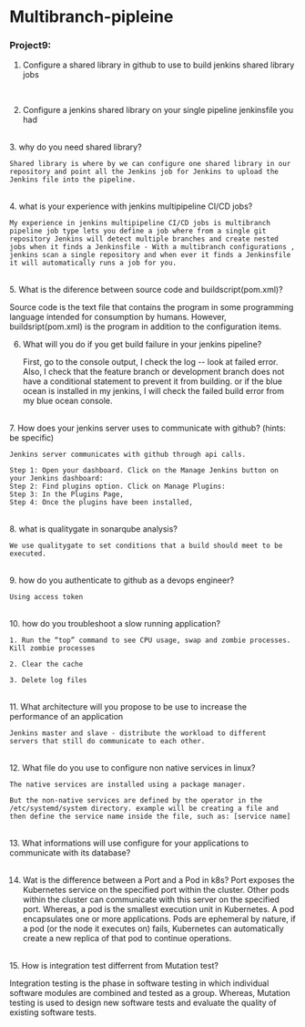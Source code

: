 # Multibranch-pipleine

### Project9:

1.  Configure a shared library in github to use to build jenkins shared library jobs
<br />
    
2.  Configure a jenkins shared library on your single pipeline jenkinsfile you had
<br />
3.  why do you need shared library?

    Shared library is where by we can configure one shared library in our repository and point all the Jenkins job for Jenkins to upload the Jenkins file into the pipeline. 
<br />
4.  what is your experience with jenkins multipipeline CI/CD jobs?

    My experience in jenkins multipipeline CI/CD jobs is multibranch pipeline job type lets you define a job where from a single git repository Jenkins will detect multiple branches and create nested jobs when it finds a Jenkinsfile - With a multibranch configurations , jenkins scan a single repository and when ever it finds a Jenkinsfile
    it will automatically runs a job for you.
    
<br />
5.  What is the diference between source code and buildscript(pom.xml)?

Source code is the text file that contains the program in some programming language intended for consumption by humans. However, buildsript(pom.xml) is the program in addition to the configuration items.

6.  What will you do if you get build failure in your jenkins pipeline?

    First, go to the console output, I check the log -- look at failed error. Also, I check that the feature branch or development branch does not have a conditional statement to prevent it from building. or if the blue ocean is installed in my jenkins, I will check the failed build error from my blue ocean console.
<br />
7.  How does your jenkins server uses to communicate with github? (hints: be specific)

    Jenkins server communicates with github through api calls.

    Step 1: Open your dashboard. Click on the Manage Jenkins button on your Jenkins dashboard:
    Step 2: Find plugins option. Click on Manage Plugins:
    Step 3: In the Plugins Page,
    Step 4: Once the plugins have been installed,
<br />
8.  what is qualitygate in sonarqube analysis?

    We use qualitygate to set conditions that a build should meet to be executed.
<br />
9. how do you authenticate to github as a devops engineer?

    Using access token
<br />
10. how do you troubleshoot a slow running application?

    1. Run the “top” command to see CPU usage, swap and zombie processes. Kill zombie processes

    2. Clear the cache 

    3. Delete log files
<br />
11. What architecture will you propose to be use to increase the performance of an application

    Jenkins master and slave - distribute the workload to different servers that still do communicate to each other.
<br />
12. What file do you use to configure non native services in linux?

    The native services are installed using a package manager. 
    
    But the non-native services are defined by the operator in the /etc/systemd/system directory. example will be creating a file and then define the service name inside the file, such as: [service name]

<br />
13. What informations will use configure for your applications to communicate with its database?



<br />
<br />

14. Wat is the difference between a Port and a Pod in k8s?
   Port exposes the Kubernetes service on the specified port within the cluster. Other pods within the cluster can communicate with this server on the specified port. Whereas, a pod is the smallest execution unit in Kubernetes. A pod encapsulates one or more applications. Pods are ephemeral by nature, if a pod (or the node it executes on) fails, Kubernetes can automatically create a new replica of that pod to continue operations.
<br />
15. How is integration test differrent from Mutation test?

Integration testing is the phase in software testing in which individual software modules are combined and tested as a group. Whereas, Mutation testing is used to design new software tests and evaluate the quality of existing software tests.
